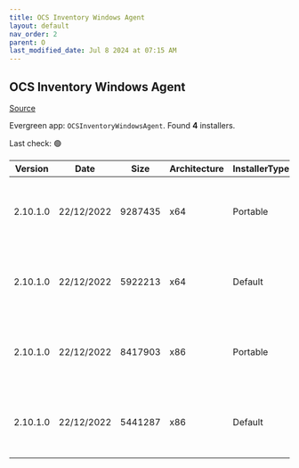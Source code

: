 ```yaml
---
title: OCS Inventory Windows Agent
layout: default
nav_order: 2
parent: O
last_modified_date: Jul 8 2024 at 07:15 AM
---
```


## OCS Inventory Windows Agent

[Source](https://ocsinventory-ng.org/)

Evergreen app: `OCSInventoryWindowsAgent`. Found **4** installers.

Last check: 🟢

| Version  | Date       | Size    | Architecture | InstallerType | Type | URI                                                                                                                                                                                                                                              |
| -------- | ---------- | ------- | ------------ | ------------- | ---- | ------------------------------------------------------------------------------------------------------------------------------------------------------------------------------------------------------------------------------------------------ |
| 2.10.1.0 | 22/12/2022 | 9287435 | x64          | Portable      | zip  | [https://github.com/OCSInventory-NG/WindowsAgent/releases/download/2.10.1.0/OCS-Windows-Agent-2.10.1.0_x64-Portable.zip](https://github.com/OCSInventory-NG/WindowsAgent/releases/download/2.10.1.0/OCS-Windows-Agent-2.10.1.0_x64-Portable.zip) |
| 2.10.1.0 | 22/12/2022 | 5922213 | x64          | Default       | zip  | [https://github.com/OCSInventory-NG/WindowsAgent/releases/download/2.10.1.0/OCS-Windows-Agent-2.10.1.0_x64.zip](https://github.com/OCSInventory-NG/WindowsAgent/releases/download/2.10.1.0/OCS-Windows-Agent-2.10.1.0_x64.zip)                   |
| 2.10.1.0 | 22/12/2022 | 8417903 | x86          | Portable      | zip  | [https://github.com/OCSInventory-NG/WindowsAgent/releases/download/2.10.1.0/OCS-Windows-Agent-2.10.1.0_x86-Portable.zip](https://github.com/OCSInventory-NG/WindowsAgent/releases/download/2.10.1.0/OCS-Windows-Agent-2.10.1.0_x86-Portable.zip) |
| 2.10.1.0 | 22/12/2022 | 5441287 | x86          | Default       | zip  | [https://github.com/OCSInventory-NG/WindowsAgent/releases/download/2.10.1.0/OCS-Windows-Agent-2.10.1.0_x86.zip](https://github.com/OCSInventory-NG/WindowsAgent/releases/download/2.10.1.0/OCS-Windows-Agent-2.10.1.0_x86.zip)                   |
